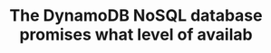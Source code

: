 ---
layout: all-exams
title: "The DynamoDB NoSQL database promises what level of availab"
blurb: "DynamoDB offers five nines of availability in their SLA. You can learn more about Amazon's DynamoDB in the docs."
quid: 182
---